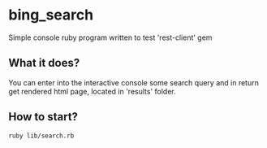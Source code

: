 # bing_search
Simple console ruby program written to test 'rest-client' gem

## What it does?
You can enter into the interactive console some search query and in return get rendered html page, located in 'results' folder.

## How to start?

```
ruby lib/search.rb
```
